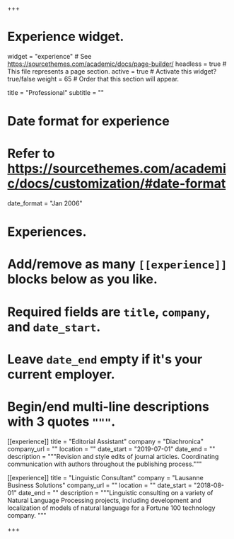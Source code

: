 +++
# Experience widget.
widget = "experience"  # See https://sourcethemes.com/academic/docs/page-builder/
headless = true  # This file represents a page section.
active = true  # Activate this widget? true/false
weight = 65  # Order that this section will appear.

title = "Professional"
subtitle = ""

# Date format for experience
#   Refer to https://sourcethemes.com/academic/docs/customization/#date-format
date_format = "Jan 2006"

# Experiences.
#   Add/remove as many `[[experience]]` blocks below as you like.
#   Required fields are `title`, `company`, and `date_start`.
#   Leave `date_end` empty if it's your current employer.
#   Begin/end multi-line descriptions with 3 quotes `"""`.
[[experience]]
  title = "Editorial Assistant"
  company = "Diachronica"
  company_url = ""
  location = ""
  date_start = "2019-07-01"
  date_end = ""
  description = """Revision and style edits of journal articles. Coordinating communication with authors throughout the publishing process."""

[[experience]]
  title = "Linguistic Consultant"
  company = "Lausanne Business Solutions"
  company_url = ""
  location = ""
  date_start = "2018-08-01"
  date_end = ""
  description = """Linguistic consulting on a variety of Natural Language Processing projects, including development and localization of models of natural language for a Fortune 100 technology company.
  """

+++
